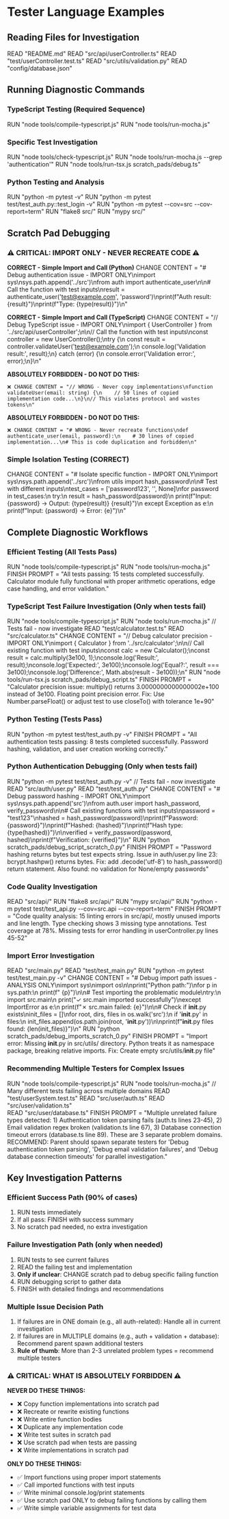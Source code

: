 # Tester Language Examples

## Reading Files for Investigation
READ "README.md"
READ "src/api/userController.ts"
READ "test/userController.test.ts"
READ "src/utils/validation.py"
READ "config/database.json"

## Running Diagnostic Commands

### TypeScript Testing (Required Sequence)
RUN "node tools/compile-typescript.js"
RUN "node tools/run-mocha.js"

### Specific Test Investigation
RUN "node tools/check-typescript.js"
RUN "node tools/run-mocha.js --grep 'authentication'"
RUN "node tools/run-tsx.js scratch_pads/debug.ts"

### Python Testing and Analysis
RUN "python -m pytest -v"
RUN "python -m pytest test/test_auth.py::test_login -v"
RUN "python -m pytest --cov=src --cov-report=term"
RUN "flake8 src/"
RUN "mypy src/"

## Scratch Pad Debugging

### ⚠️ CRITICAL: IMPORT ONLY - NEVER RECREATE CODE ⚠️

**CORRECT - Simple Import and Call (Python)**
CHANGE CONTENT = "# Debug authentication issue - IMPORT ONLY\nimport sys\nsys.path.append('../src')\nfrom auth import authenticate_user\n\n# Call the function with test inputs\nresult = authenticate_user('test@example.com', 'password')\nprint(f\"Auth result: {result}\")\nprint(f\"Type: {type(result)}\")\n"

**CORRECT - Simple Import and Call (TypeScript)**
CHANGE CONTENT = "// Debug TypeScript issue - IMPORT ONLY\nimport { UserController } from '../src/api/userController';\n\n// Call the function with test inputs\nconst controller = new UserController();\ntry {\n    const result = controller.validateUser('test@example.com');\n    console.log('Validation result:', result);\n} catch (error) {\n    console.error('Validation error:', error);\n}\n"

**ABSOLUTELY FORBIDDEN - DO NOT DO THIS:**
```
❌ CHANGE CONTENT = "// WRONG - Never copy implementations\nfunction validateUser(email: string) {\n    // 50 lines of copied implementation code...\n}\n// This violates protocol and wastes tokens\n"
```

**ABSOLUTELY FORBIDDEN - DO NOT DO THIS:**
```
❌ CHANGE CONTENT = "# WRONG - Never recreate functions\ndef authenticate_user(email, password):\n    # 30 lines of copied implementation...\n# This is code duplication and forbidden\n"
```

### Simple Isolation Testing (CORRECT)
CHANGE CONTENT = "# Isolate specific function - IMPORT ONLY\nimport sys\nsys.path.append('../src')\nfrom utils import hash_password\n\n# Test with different inputs\ntest_cases = ['password123', '', None]\nfor password in test_cases:\n    try:\n        result = hash_password(password)\n        print(f\"Input: {password} -> Output: {type(result)} {result}\")\n    except Exception as e:\n        print(f\"Input: {password} -> Error: {e}\")\n"

## Complete Diagnostic Workflows

### Efficient Testing (All Tests Pass)
RUN "node tools/compile-typescript.js"
RUN "node tools/run-mocha.js"
FINISH PROMPT = "All tests passing: 15 tests completed successfully. Calculator module fully functional with proper arithmetic operations, edge case handling, and error validation."

### TypeScript Test Failure Investigation (Only when tests fail)
RUN "node tools/compile-typescript.js"
RUN "node tools/run-mocha.js"
// Tests fail - now investigate
READ "test/calculator.test.ts"
READ "src/calculator.ts"
CHANGE CONTENT = "// Debug calculator precision - IMPORT ONLY\nimport { Calculator } from '../src/calculator';\n\n// Call existing function with test inputs\nconst calc = new Calculator();\nconst result = calc.multiply(3e100, 1);\nconsole.log('Result:', result);\nconsole.log('Expected:', 3e100);\nconsole.log('Equal?:', result === 3e100);\nconsole.log('Difference:', Math.abs(result - 3e100));\n"
RUN "node tools/run-tsx.js scratch_pads/debug_script.ts"
FINISH PROMPT = "Calculator precision issue: multiply() returns 3.0000000000000002e+100 instead of 3e100. Floating point precision error. Fix: Use Number.parseFloat() or adjust test to use closeTo() with tolerance 1e+90"

### Python Testing (Tests Pass)
RUN "python -m pytest test/test_auth.py -v"
FINISH PROMPT = "All authentication tests passing: 8 tests completed successfully. Password hashing, validation, and user creation working correctly."

### Python Authentication Debugging (Only when tests fail)
RUN "python -m pytest test/test_auth.py -v"
// Tests fail - now investigate  
READ "src/auth/user.py"
READ "test/test_auth.py"
CHANGE CONTENT = "# Debug password hashing - IMPORT ONLY\nimport sys\nsys.path.append('src')\nfrom auth.user import hash_password, verify_password\n\n# Call existing functions with test inputs\npassword = \"test123\"\nhashed = hash_password(password)\nprint(f\"Password: {password}\")\nprint(f\"Hashed: {hashed}\")\nprint(f\"Hash type: {type(hashed)}\")\n\nverified = verify_password(password, hashed)\nprint(f\"Verification: {verified}\")\n"
RUN "python scratch_pads/debug_script_scratch_0.py"
FINISH PROMPT = "Password hashing returns bytes but test expects string. Issue in auth/user.py line 23: bcrypt.hashpw() returns bytes. Fix: add .decode('utf-8') to hash_password() return statement. Also found: no validation for None/empty passwords"

### Code Quality Investigation
READ "src/api/"
RUN "flake8 src/api/"
RUN "mypy src/api/"
RUN "python -m pytest test/test_api.py --cov=src.api --cov-report=term"
FINISH PROMPT = "Code quality analysis: 15 linting errors in src/api/, mostly unused imports and line length. Type checking shows 3 missing type annotations. Test coverage at 78%. Missing tests for error handling in userController.py lines 45-52"

### Import Error Investigation
READ "src/main.py"
READ "test/test_main.py"
RUN "python -m pytest test/test_main.py -v"
CHANGE CONTENT = "# Debug import path issues - ANALYSIS ONLY\nimport sys\nimport os\n\nprint(\"Python path:\")\nfor p in sys.path:\n    print(f\"  {p}\")\n\n# Test importing the problematic module\ntry:\n    import src.main\n    print(\"✓ src.main imported successfully\")\nexcept ImportError as e:\n    print(f\"✗ src.main failed: {e}\")\n\n# Check if __init__.py exists\ninit_files = []\nfor root, dirs, files in os.walk('src'):\n    if '__init__.py' in files:\n        init_files.append(os.path.join(root, '__init__.py'))\n\nprint(f\"__init__.py files found: {len(init_files)}\")\n"
RUN "python scratch_pads/debug_imports_scratch_0.py"
FINISH PROMPT = "Import error: Missing __init__.py in src/utils/ directory. Python treats it as namespace package, breaking relative imports. Fix: Create empty src/utils/__init__.py file"

### Recommending Multiple Testers for Complex Issues
RUN "node tools/compile-typescript.js"
RUN "node tools/run-mocha.js"
// Many different tests failing across multiple domains
READ "test/userSystem.test.ts"
READ "src/user/auth.ts"
READ "src/user/validation.ts"  
READ "src/user/database.ts"
FINISH PROMPT = "Multiple unrelated failure types detected: 1) Authentication token parsing fails (auth.ts lines 23-45), 2) Email validation regex broken (validation.ts line 67), 3) Database connection timeout errors (database.ts line 89). These are 3 separate problem domains. RECOMMEND: Parent should spawn separate testers for 'Debug authentication token parsing', 'Debug email validation failures', and 'Debug database connection timeouts' for parallel investigation."

## Key Investigation Patterns

### Efficient Success Path (90% of cases)
1. RUN tests immediately  
2. If all pass: FINISH with success summary
3. No scratch pad needed, no extra investigation

### Failure Investigation Path (only when needed)
1. RUN tests to see current failures
2. READ the failing test and implementation
3. **Only if unclear**: CHANGE scratch pad to debug specific failing function
4. RUN debugging script to gather data
5. FINISH with detailed findings and recommendations

### Multiple Issue Decision Path
1. If failures are in ONE domain (e.g., all auth-related): Handle all in current investigation
2. If failures are in MULTIPLE domains (e.g., auth + validation + database): Recommend parent spawn additional testers
3. **Rule of thumb**: More than 2-3 unrelated problem types = recommend multiple testers

### ⚠️ CRITICAL: WHAT IS ABSOLUTELY FORBIDDEN ⚠️

**NEVER DO THESE THINGS:**
- ❌ Copy function implementations into scratch pad
- ❌ Recreate or rewrite existing functions  
- ❌ Write entire function bodies
- ❌ Duplicate any implementation code
- ❌ Write test suites in scratch pad  
- ❌ Use scratch pad when tests are passing
- ❌ Write implementations in scratch pad

**ONLY DO THESE THINGS:**
- ✅ Import functions using proper import statements
- ✅ Call imported functions with test inputs
- ✅ Write minimal console.log/print statements
- ✅ Use scratch pad ONLY to debug failing functions by calling them
- ✅ Write simple variable assignments for test data 